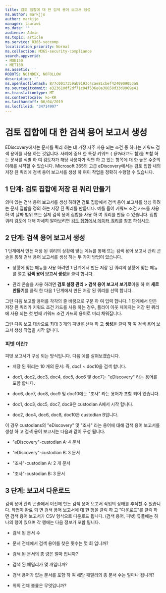 ```yaml
---
title: 검토 집합에 대 한 검색 용어 보고서 생성
ms.author: markjjo
author: markjjo
manager: laurawi
ms.date: ''
audience: Admin
ms.topic: article
ms.service: O365-seccomp
localization_priority: Normal
ms.collection: M365-security-compliance
search.appverid:
- MOE150
- MET150
ms.assetid: ''
ROBOTS: NOINDEX, NOFOLLOW
description: ''
ms.openlocfilehash: 877c0017359ab9193c4cae81cbef4240909053a8
ms.sourcegitcommit: e323610df2df71c84f536e8a38650d33d8069e41
ms.translationtype: MT
ms.contentlocale: ko-KR
ms.lasthandoff: 06/04/2019
ms.locfileid: "34714997"
---
```

# <a name="generate-search-term-report-for-a-review-set"></a>검토 집합에 대 한 검색 용어 보고서 생성

EDiscovery에서는 문서를 쿼리 하는 데 가장 자주 사용 되는 조건 중 하나는 키워드 검색 용어를 사용 하는 것입니다. 사례에 중요 한 특정 키워드 ( *용어*라고도 함)를 포함 하는 문서를 식별 하 여 검토자가 해당 사용자가 직면 하 고 있는 항목에 대 한 높은 수준의 이해를 시작할 수 있습니다. Microsoft 365의 고급 eDiscovery에서는 검토 집합 내의 저장 된 쿼리에 검색 용어 보고서를 생성 하 여이 작업을 정확히 수행할 수 있습니다.

## <a name="step-1-create-a-saved-query-in-the-review-set"></a>1 단계: 검토 집합에 저장 된 쿼리 만들기

의미 있는 검색 용어 보고서를 생성 하려면 검토 집합에서 검색 용어 보고서를 생성 하려는 문서 집합을 정의 하는 저장 된 쿼리를 만듭니다. 예를 들어 키워드 조건 카드를 사용 하 여 날짜 범위 또는 실제 검색 용어 집합을 사용 하 여 쿼리를 만들 수 있습니다. 집합 쿼리 검토에 대해 자세히 알아보려면 [검토 집합에서 데이터 쿼리](review-set-search.md)를 참조 하십시오.

## <a name="step-2-generate-a-search-term-report"></a>2 단계: 검색 용어 보고서 생성

1 단계에서 만든 저장 된 쿼리의 상황에 맞는 메뉴를 통해 또는 검색 용어 보고서 관리 콘솔을 통해 검색 용어 보고서를 생성 하는 두 가지 방법이 있습니다.

- 상황에 맞는 메뉴를 사용 하려면 1 단계에서 만든 저장 된 쿼리의 상황에 맞는 메뉴를 열고 **검색 용어 보고서 생성**을 클릭 합니다.

- 관리 콘솔을 사용 하려면 **검토 설정 관리 > 검색 용어 보고서 보기로**이동 하 여 **새로 만들기**를 클릭 한 다음 1 단계에서 만든 저장 된 쿼리를 선택 합니다.

그런 다음 보고할 용어를 각각의 줄 바꿈으로 구분 하 여 입력 합니다. 1 단계에서 만든 저장 된 쿼리가 키워드 조건 카드를 사용 하는 경우, 플라이 아웃 페이지는 저장 된 쿼리에 사용 되는 첫 번째 키워드 조건 카드의 용어로 미리 채워집니다.

그런 다음 보고 대상으로 최대 3 개의 피벗을 선택 하 고 **생성**을 클릭 하 여 검색 용어 보고서 생성 작업을 시작 합니다.

### <a name="what-is-a-pivot"></a>피벗 이란?

피벗 보고서가 구성 되는 방식입니다. 다음 예를 살펴보겠습니다.

- 저장 된 쿼리는 10 개의 문서: 즉, doc1 ~ doc10을 검색 합니다.

- doc1, doc2, doc3, doc4, doc5, doc6 및 doc7는 "eDiscovery" 라는 용어를 포함 합니다.

- doc6, doc7, doc8, doc9 및 doc10에는 "조사" 라는 용어가 포함 되어 있습니다.

- doc1, doc3, doc5, doc7, doc9은 custodian A에서 시작 합니다.

- doc2, doc4, doc6, doc8, doc10은 custodian B입니다.

이 경우 custodians의 "eDiscovery" 및 "조사" 라는 용어에 대해 검색 용어 보고서를 생성 하 고 검색 용어 보고서는 다음과 같이 구성 됩니다.

- "eDiscovery"-custodian A: 4 문서

- "eDiscovery"-custodian B: 3 문서

- "조사"-custodian A: 2 개 문서

- "조사"-custodian B: 3 문서

## <a name="step-3-download-report"></a>3 단계: 보고서 다운로드

검색 용어 관리 콘솔에서 이전에 만든 검색 용어 보고서 작업의 상태를 추적할 수 있습니다. 작업이 완료 되 면 검색 용어 보고서에 대 한 행을 클릭 하 고 "다운로드"를 클릭 하면 검색 용어 보고서가 CSV 형식으로 다운로드 됩니다. (검색 용어, 피벗) 튜플에는 하나의 행이 있으며 각 행에는 다음 정보가 포함 됩니다.

- 검색 된 문서 수

- 문서 전체에서 검색 용어를 찾은 횟수는 몇 회 입니까?

- 검색 된 문서의 총 량은 얼마 입니까?

- 검색 된 패밀리가 몇 개입니까?

- 검색 용어가 없는 문서를 포함 하 여 해당 패밀리의 총 문서 수는 얼마나 됩니까?

- 위의 전체 볼륨은 무엇입니까?